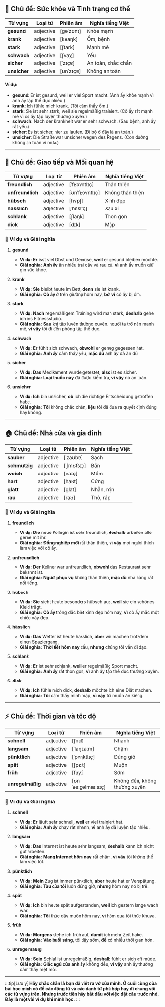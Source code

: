 ## **💪 Chủ đề: Sức khỏe và Tình trạng cơ thể**

|**Từ vựng**|**Loại từ**|**Phiên âm**|**Nghĩa tiếng Việt**|
|---|---|---|---|
|**gesund**|adjective|[ɡəˈzʊnt]|Khỏe mạnh|
|**krank**|adjective|[kʁaŋk]|Ốm, bệnh|
|**stark**|adjective|[ʃtark]|Mạnh mẽ|
|**schwach**|adjective|[ʃvaχ]|Yếu|
|**sicher**|adjective|[ˈzɪçɐ]|An toàn, chắc chắn|
|**unsicher**|adjective|[ʊnˈzɪçɐ]|Không an toàn|

#### Ví dụ:

- **gesund**: Er ist gesund, weil er viel Sport macht. (Anh ấy khỏe mạnh vì anh ấy tập thể dục nhiều.)
- **krank**: Ich fühle mich krank. (Tôi cảm thấy ốm.)
- **stark**: Sie ist sehr stark, weil sie regelmäßig trainiert. (Cô ấy rất mạnh mẽ vì cô ấy tập luyện thường xuyên.)
- **schwach**: Nach der Krankheit war er sehr schwach. (Sau bệnh, anh ấy rất yếu.)
- **sicher**: Es ist sicher, hier zu laufen. (Đi bộ ở đây là an toàn.)
- **unsicher**: Die Straße war unsicher wegen des Regens. (Con đường không an toàn vì mưa.)

---

## **💬 Chủ đề: Giao tiếp và Mối quan hệ**

|**Từ vựng**|**Loại từ**|**Phiên âm**|**Nghĩa tiếng Việt**|
|---|---|---|---|
|**freundlich**|adjective|[ˈfʁɔʏntlɪç]|Thân thiện|
|**unfreundlich**|adjective|[ʊnˈfʁɔʏntlɪç]|Không thân thiện|
|**hübsch**|adjective|[hʏpʃ]|Xinh đẹp|
|**hässlich**|adjective|[ˈhɛslɪç]|Xấu xí|
|**schlank**|adjective|[ʃlaŋk]|Thon gọn|
|**dick**|adjective|[dɪk]|Mập|

### **📌 Ví dụ và Giải nghĩa**

1. **gesund**
    
    - **Ví dụ:** **Er** isst viel Obst und Gemüse, **weil** er gesund bleiben möchte.
    - **Giải nghĩa:** **Anh ấy** ăn nhiều trái cây và rau củ, **vì** anh ấy muốn giữ gìn sức khỏe.
2. **krank**
    
    - **Ví dụ:** **Sie** bleibt heute im Bett, **denn** sie ist krank.
    - **Giải nghĩa:** **Cô ấy** ở trên giường hôm nay, **bởi vì** cô ấy bị ốm.
3. **stark**
    
    - **Ví dụ:** **Nach** regelmäßigem Training wird man stark, **deshalb** gehe ich ins Fitnessstudio.
    - **Giải nghĩa:** **Sau** khi tập luyện thường xuyên, người ta trở nên mạnh mẽ, **vì vậy** tôi đi đến phòng tập thể dục.
4. **schwach**
    
    - **Ví dụ:** **Er** fühlt sich schwach, **obwohl** er genug gegessen hat.
    - **Giải nghĩa:** **Anh ấy** cảm thấy yếu, **mặc dù** anh ấy đã ăn đủ.
5. **sicher**
    
    - **Ví dụ:** **Das** Medikament wurde getestet, **also** ist es sicher.
    - **Giải nghĩa:** **Loại thuốc này** đã được kiểm tra, **vì vậy** nó an toàn.
6. **unsicher**
    
    - **Ví dụ:** **Ich** bin unsicher, **ob** ich die richtige Entscheidung getroffen habe.
    - **Giải nghĩa:** **Tôi** không chắc chắn, **liệu** tôi đã đưa ra quyết định đúng hay không.

---

## **🏠 Chủ đề: Nhà cửa và gia đình**

|**Từ vựng**|**Loại từ**|**Phiên âm**|**Nghĩa tiếng Việt**|
|---|---|---|---|
|**sauber**|adjective|[ˈzaʊbɐ]|Sạch|
|**schmutzig**|adjective|[ˈʃmʊt͡sɪç]|Bẩn|
|**weich**|adjective|[vaɪç]|Mềm|
|**hart**|adjective|[haʁt]|Cứng|
|**glatt**|adjective|[ɡlat]|Nhẵn, mịn|
|**rau**|adjective|[raʊ]|Thô, ráp|

### **📌 Ví dụ và Giải nghĩa**

1. **freundlich**
    
    - **Ví dụ:** **Die** neue Kollegin ist sehr freundlich, **deshalb** arbeiten alle gerne mit ihr.
    - **Giải nghĩa:** **Đồng nghiệp mới** rất thân thiện, **vì vậy** mọi người thích làm việc với cô ấy.
2. **unfreundlich**
    
    - **Ví dụ:** **Der** Kellner war unfreundlich, **obwohl** das Restaurant sehr bekannt ist.
    - **Giải nghĩa:** **Người phục vụ** không thân thiện, **mặc dù** nhà hàng rất nổi tiếng.
3. **hübsch**
    
    - **Ví dụ:** **Sie** sieht heute besonders hübsch aus, **weil** sie ein schönes Kleid trägt.
    - **Giải nghĩa:** **Cô ấy** trông đặc biệt xinh đẹp hôm nay, **vì** cô ấy mặc một chiếc váy đẹp.
4. **hässlich**
    
    - **Ví dụ:** **Das** Wetter ist heute hässlich, **aber** wir machen trotzdem einen Spaziergang.
    - **Giải nghĩa:** **Thời tiết hôm nay** xấu, **nhưng** chúng tôi vẫn đi dạo.
5. **schlank**
    
    - **Ví dụ:** **Er** ist sehr schlank, **weil** er regelmäßig Sport macht.
    - **Giải nghĩa:** **Anh ấy** rất thon gọn, **vì** anh ấy tập thể dục thường xuyên.
6. **dick**
    
    - **Ví dụ:** **Ich** fühle mich dick, **deshalb** möchte ich eine Diät machen.
    - **Giải nghĩa:** **Tôi** cảm thấy mình mập, **vì vậy** tôi muốn ăn kiêng.

---

## **⚡ Chủ đề: Thời gian và tốc độ**

|**Từ vựng**|**Loại từ**|**Phiên âm**|**Nghĩa tiếng Việt**|
|---|---|---|---|
|**schnell**|adjective|[ʃnɛl]|Nhanh|
|**langsam**|adjective|[ˈlaŋzaːm]|Chậm|
|**pünktlich**|adjective|[ˈpʏŋktlɪç]|Đúng giờ|
|**spät**|adjective|[ʃpɛːt]|Muộn|
|**früh**|adjective|[fʁyː]|Sớm|
|**unregelmäßig**|adjective|[ʊnˈʁeːɡəlmæːsɪç]|Không đều, không thường xuyên|

### **📌 Ví dụ và Giải nghĩa**

1. **schnell**
    
    - **Ví dụ:** **Er** läuft sehr schnell, **weil** er viel trainiert hat.
    - **Giải nghĩa:** **Anh ấy** chạy rất nhanh, **vì** anh ấy đã luyện tập nhiều.
2. **langsam**
    
    - **Ví dụ:** **Das** Internet ist heute sehr langsam, **deshalb** kann ich nicht gut arbeiten.
    - **Giải nghĩa:** **Mạng Internet hôm nay** rất chậm, **vì vậy** tôi không thể làm việc tốt.
3. **pünktlich**
    
    - **Ví dụ:** **Mein** Zug ist immer pünktlich, **aber** heute hat er Verspätung.
    - **Giải nghĩa:** **Tàu của tôi** luôn đúng giờ, **nhưng** hôm nay nó bị trễ.
4. **spät**
    
    - **Ví dụ:** **Ich** bin heute spät aufgestanden, **weil** ich gestern lange wach war.
    - **Giải nghĩa:** **Tôi** thức dậy muộn hôm nay, **vì** hôm qua tôi thức khuya.
5. **früh**
    
    - **Ví dụ:** **Morgens** stehe ich früh auf, **damit** ich mehr Zeit habe.
    - **Giải nghĩa:** **Vào buổi sáng**, tôi dậy sớm, **để** có nhiều thời gian hơn.
6. **unregelmäßig**
    
    - **Ví dụ:** **Sein** Schlaf ist unregelmäßig, **deshalb** fühlt er sich oft müde.
    - **Giải nghĩa:** **Giấc ngủ của anh ấy** không đều, **vì vậy** anh ấy thường cảm thấy mệt mỏi.


---
:::tip[Lưu ý]
**Hãy chắc chắn là bạn đã viết ra vở của mình. Ở cuối cùng của bài học mình có để các động từ và các danh từ phù hợp hay đi chung với các từ vựng trên. Nhưng trước tiên hãy bắt đầu với việc đặt câu trước nhé. Đây là một vài ví dụ khi mình học.**
:::